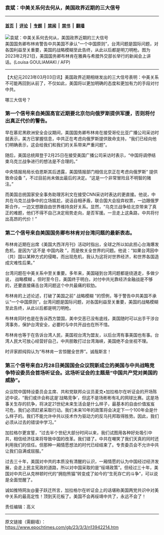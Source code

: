 ### 袁斌：中美关系何去何从，美国政界近期的三大信号

---

#### [首页](../../../..?n13942214) &nbsp;|&nbsp; [评论](../../../../../epoch-comment?n13942214) &nbsp;|&nbsp; [专题](../../../../../epoch-special?n13942214) &nbsp;|&nbsp; [禁闻](../../../../../epoch-news?n13942214) &nbsp;|&nbsp; [禁书](../../../../../books?n13942214) &nbsp;|&nbsp; [翻墙](https://github.com/gfw-breaker/nogfw/blob/master/README.md?n13942214)


<div><img alt="袁斌：中美关系何去何从，美国政界近期的三大信号" class="attachment-djy_600_400 size-djy_600_400 wp-post-image" src="https://i.epochtimes.com/assets/uploads/2023/02/id13936817-000_339P78R-600x400.jpg"/>
<div class="caption">
 美国国务卿布林肯警告中共美国不承认“一个中国原则”，台湾问题是国际问题，对各国利益至关重要，美国的战略模糊至此告终，从此以后都是明刀明枪。图为2023年2月21日，美国国务卿布林肯在雅典与希腊外交部长举行的新闻会上讲话。(Louisa GOULIAMAKI / AFP)
</div></div><hr/><div class="post_content" id="artbody" itemprop="articleBody">
 <!-- article content begin -->
 <p>
  【大纪元2023年03月03日讯】美国政界近期相继发出的三大信号表明：中美关系不可能再回到从前了，不仅如此，美国将以更加明确的态度和更加有力的手段对付中共。
 </p>
 <p>
  哪三大信号？
 </p>
 <h3>
  第一个信号来自美国高官近期要北京勿向俄罗斯提供军援，否则将付出真正代价的警告。
 </h3>
 <p>
  早在慕尼黑欧洲安全会议期间，美国国务卿布林肯在接受哥伦比亚广播公司采访时就表示，美方已掌握信息，中共正在考虑向俄罗斯提供致命支持，“我们已经向他们明确表示，这会给我们和我们的关系带来严重问题”。
 </p>
 <p>
  随后，美国总统拜登于2月25日在接受美国广播公司采访时表示，“中国将调停结束乌克兰战争进行的想法是不合理的。”
 </p>
 <p>
  中央情报局局长伯恩斯其后透露，美国情报部门相信北京正在考虑向俄罗斯“
  <ok href="https://www.epochtimes.com/gb/tag/%E6%8F%90%E4%BE%9B%E8%87%B4%E5%91%BD%E8%AE%BE%E5%A4%87.html">
   提供致命设备
  </ok>
  ”，不过目前尚未做出最后的决定。“这是一个非常冒险且不明智的赌注。”
 </p>
 <p>
  而美国总统国家安全事务助理苏利文在接受CNN采访时表达的更直接。他说，中共在乌克兰战争中的立场尴尬，说话自相矛盾，联合国大会投弃权票，一边跟俄罗斯合作，一边又想跟自由世界维持良好关系。显然，“乌克兰战争给北京带来了真正的难题，他们不得不自己决定局势走向，是否军援。一旦走上这条路，中共将付出高昂的代价！”
 </p>
 <h3>
  第二个信号来自美国国务卿布林肯对台湾问题的最新表态。
 </h3>
 <p>
  布林肯近期在出席《美国大西洋月刊》活动时指出，全球之所以如此担心台海爆发危机，是因为“这不是
  <ok href="https://www.epochtimes.com/gb/tag/%E4%B8%AD%E5%9B%BD%E5%86%85%E6%94%BF.html">
   中国内政
  </ok>
  ”，而是攸关全世界的问题。他说：“如果台湾因中（共）国以某种方式的侵略，而出现危机，我认为这将对世界经济，和世界各国造成灾难性后果。”
 </p>
 <p>
  台湾问题在中美关系中至关重要。多年来，美国碰到台湾问题都是绕道走，多做少说，
  <ok href="https://www.epochtimes.com/gb/tag/%E6%88%98%E7%95%A5%E6%A8%A1%E7%B3%8A.html">
   战略模糊
  </ok>
  。但时至今日，美国终于明白，对付中共光靠经济金融战是不够的，还要直接痛击台湾问题这个中共最痛的软肋。
 </p>
 <p>
  布林肯的上述论述，打破了美国之前“
  <ok href="https://www.epochtimes.com/gb/tag/%E6%88%98%E7%95%A5%E6%A8%A1%E7%B3%8A.html">
   战略模糊
  </ok>
  ”的惯例，等于警告中共美国不承认“一个中国原则”，台湾问题是国际问题，对各国利益至关重要，美国的战略模糊至此告终，从此以后都是明刀明枪。
 </p>
 <p>
  布林肯同时也是在告诉西方盟国，美中交恶已没有底线，美国随时可以出手干涉台湾事务，保护台湾安全，必要时与中共开战也在所不惜。
 </p>
 <p>
  布林肯也等于在告诉台湾人民，美国视台湾为盟友，以后台湾有事美国也有事。台湾人民大可放心经营好自己，中共胆敢打过台湾海峡，美国绝不会坐视不理。
 </p>
 <p>
  时评家颜纯钩认为“布林肯一言惊醒全世界”。诚哉斯言！
 </p>
 <h3>
  第三个信号来自2月28日美国国会众议院新成立的美国与中共战略竞争特设委员会首场听证会。这场听证会的主题是“中国共产党对美国的威胁”。
 </h3>
 <p>
  众议院中国特设委员会主席、共和党联邦众议员麦克•加拉格尔在听证会的开场陈述中说，“我们或许会称这是‘战略竞争’，但这不是场彬彬有礼的网球比赛。这是场事关生存的抗争，将决定21世纪未来生活会是什么样子，最基本的自由价值岌岌可危，我们必须赶紧采取行动。我们未来10年的政策将会决定下一个100年会是什么样子的。我们不能允许中共以技术作为驱动力的反乌托邦取得胜势。因此，我们必须从过去的错误中学习。”
 </p>
 <p>
  加拉格尔更宣誓，“过去半个世纪大部分时间以来，我们试图用各种好处吸引中共，相信经济往来将导致中国的改革。我们错了。中共在嘲笑了我们天真的同时还利用我们的信任。但那种一厢情愿想法的时代已经结束了。专责委员会不允许中共让我们自满或屈服。”
 </p>
 <p>
  过去三十年，美国对中共的本质没有清醒的认识，一厢情愿的认为中国经过经济发展，会走上民主宪政的道路，所以对中国采取的是“绥靖政策”。但经过三十年，美国对中共已从克林顿时代的“拥抱熊猫”转变成了如今的“生死存亡的斗争”，可以说是全面觉醒了。
 </p>
 <p>
  诚如推特网友@量子跃迁所言，加拉格尔在听证会上的话堪称美国两党共识中对美中关系的最高定性！顶到天花板了。美国不会再绥靖中共了，永远不会了！
 </p>
 <p>
  责任编辑：高义
 </p>
 <!-- article content end -->
 <div id="below_article_ad">
 </div>
</div>


---

原文链接（需翻墙）：https://www.epochtimes.com/gb/23/3/3/n13942214.htm